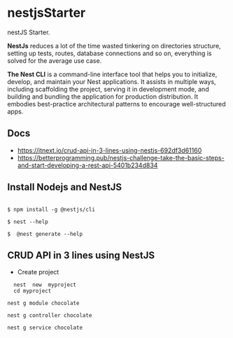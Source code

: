 # nestjsStarter
nestJS Starter.

**NestJs** reduces a lot of the time wasted tinkering on directories structure, setting up tests, routes, database connections and so on, everything is solved for the average use case.

**The Nest CLI** is a command-line interface tool that helps you to initialize, develop, and maintain your Nest applications. It assists in multiple ways, including scaffolding the project, serving it in development mode, and building and bundling the application for production distribution. It embodies best-practice architectural patterns to encourage well-structured apps.




## Docs
- https://itnext.io/crud-api-in-3-lines-using-nestjs-692df3d61160
- https://betterprogramming.pub/nestjs-challenge-take-the-basic-steps-and-start-developing-a-rest-api-5401b234d834

##  Install Nodejs and NestJS
```

$ npm install -g @nestjs/cli

$ nest --help

$  @nest generate --help
```

## CRUD API in 3 lines using NestJS
* Create project
```
  nest  new  myproject
  cd myproject
```

```
nest g module chocolate

nest g controller chocolate

nest g service chocolate

```


```

```
